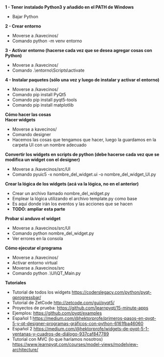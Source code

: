 **1 - Tener instalado Python3 y añadido en el PATH de Windows**
* Bajar Python

**2 - Crear entorno**
* Moverse a /kavecinos/
* Comando python -m venv entorno

**3 - Activar entorno (hacerse cada vez que se desea agregar cosas con Python)**
* Moverse a /kavecinos/
* Comando .\entorno\Scripts\activate

**4 - Instalar paquetes (sólo una vez y luego de instalar y activar el entorno)**
* Moverse a /kavecinos/
* Comando pip install PyQt5
* Comando pip install pyqt5-tools
* Comando pip install matplotlib

**Cómo hacer las cosas**  
**Hacer widgets**  
* Moverse a kavecinos/  
* Comando designer  
* Hacemos las cosas que tengamos que hacer, luego la guardamos en la carpeta UI con un nombre adecuado  

**Convertir los widgets en scripts de python (debe hacerse cada vez que se modifica un widget con el designer)**
* Moverse a /kavecinos/src/UI
* Comando pyuic5 -x nombre_del_widget.ui -o nombre_del_widget_UI.py

**Crear la lógica de los widgets (acá va la lógica, no en el anterior)**
* Crear un archivo llamado nombre_del_widget.py
* Emplear la lógica utilizando el archivo template.py como base
* Es aquí donde irán los eventos y las acciones que se hacen
* **TODO: ampliar esta parte**

**Probar si anduvo el widget**
* Moverse a /kavecinos/src/UI
* Comando python nombre_del_widget.py
* Ver errores en la consola

**Cómo ejecutar el programa**
* Moverse a /kavecinos/
* Activar entorno virtual
* Moverse a /kavecinos/src
* Comando python .\UI\QT_Main.py

**Tutoriales**
* Tutorial de todos los widgets https://coderslegacy.com/python/pyqt-qprogressbar/
* Tutorial de ZetCode http://zetcode.com/gui/pyqt5/
* Proyectos de prueba: https://github.com/learnpyqt/15-minute-apps
* Ejemplos: https://github.com/pyqt/examples
* Español 1 https://medium.com/@hektorprofe/primeros-pasos-en-pyqt-5-y-qt-designer-programas-gráficos-con-python-6161fba46060
* Español 2 https://medium.com/@hektorprofe/widgets-de-pyqt-5-1-ventanas-y-cuadros-de-diálogo-937caf847789
* Tutorial con MVC (lo que haríamos nosotros) https://www.learnpyqt.com/courses/model-views/modelview-architecture/
